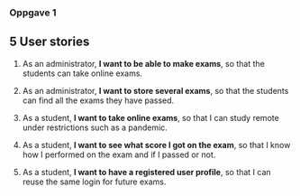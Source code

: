 ### Oppgave 1  

## 5 User stories

1. As an administrator, **I want to be able to make exams**, so that the students can take online exams. 

2. As an administrator, **I want to store several exams**, so that the students can find all the exams they have passed.

3. As a student, **I want to take online exams**, so that I can study remote under restrictions such as a pandemic.

4. As a student, **I want to see what score I got on the exam**, so that I know how I performed on the exam and if I passed or not. 

5. As a student, **I want to have a registered user profile**, so that I can reuse the same login for future exams. 
